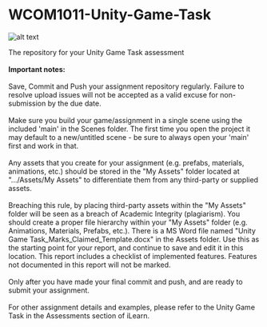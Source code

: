 # WCOM1011-Unity-Game-Task

![alt text](https://staff.mq.edu.au/media/images/images11112/macquarie-university-logo.png)


The repository for your Unity Game Task assessment
</br>
</br>
<b>Important notes:</b>
</br></br>
Save, Commit and Push your assignment repository regularly. Failure to resolve upload issues will not be accepted as a valid excuse for non-submission by the due date.
</br></br>
Make sure you build your game/assignment in a single scene using the included 'main' in the Scenes folder. The first time you open the project it may default to a new/untitled scene - be sure to always open your 'main' first and work in that.
</br></br>
Any assets that you create for your assignment (e.g. prefabs, materials, animations, etc.) should be stored in the "My Assets" folder located at ".../Assets/My Assets" to differentiate them from any third-party or supplied assets.
</br></br>
Breaching this rule, by placing third-party assets within the "My Assets" folder will be seen as a breach of Academic Integrity (plagiarism).
You should create a proper file hierarchy within your "My Assets" folder (e.g. Animations, Materials, Prefabs, etc.).
There is a MS Word file named "Unity Game Task_Marks_Claimed_Template.docx" in the Assets folder. Use this as the starting point for your report, and continue to save and edit it in this location. This report includes a checklist of implemented features. Features not documented in this report will not be marked.
</br></br>
Only after you have made your final commit and push, and are ready to submit your assignment.
</br></br>
For other assignment details and examples, please refer to the Unity Game Task in the Assessments section of iLearn.


